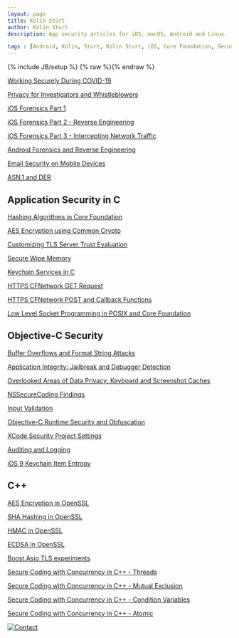 ```yaml
---
layout: page
title: Kolin Stürt
author: Kolin Sturt
description: App security articles for iOS, macOS, Android and Linux.

tags : [Android, Kolin, Sturt, Kolin Sturt, iOS, Core Foundation, Security, C++, OS X, macOS, XCode, Reverse Engineering, Secure Coding, Secure Programming, Objective-C, Hacking, Application Hardening, Privacy]
---
```

{% include JB/setup %}
{% raw %}{% endraw %}

<a href="{{ BASE_PATH }}/lessons/2020/02/01/remote_collaboration">Working Securely During COVID-19</a>

<a href="{{ BASE_PATH }}/lessons/2018/06/01/privacy_activists_investigators">Privacy for Investigators and Whistleblowers</a>

<a href="{{ BASE_PATH }}/lessons/2016/01/01/beginning_ios_forensics">iOS Forensics Part 1</a>

<a href="{{ BASE_PATH }}/lessons/2015/01/01/iOS_hacking">iOS Forensics Part 2 - Reverse Engineering</a>

<a href="{{ BASE_PATH }}/lessons/2016/06/01/intercepting_network_traffic_ios">iOS Forensics Part 3 - Intercepting Network Traffic</a>

<a href="{{ BASE_PATH }}/lessons/2016/12/01/reverse_engineering_android_apps">Android Forensics and Reverse Engineering</a>

<a href="{{ BASE_PATH }}/lessons/2014/04/01/email_security">Email Security on Mobile Devices</a>

<a href="{{ BASE_PATH }}/lessons/2014/06/01/asn1">ASN.1 and DER</a>
    
## Application Security in C 

<a href="{{ BASE_PATH }}/lessons/2013/05/01/hashing_algorithms_in_core_foundation">Hashing Algorithms in Core Foundation</a>

<a href="{{ BASE_PATH }}/lessons/2014/01/01/common_crypto">AES Encryption using Common Crypto</a>

<a href="{{ BASE_PATH }}/lessons/2012/01/15/accessing_tls_information">Customizing TLS Server Trust Evaluation</a>

<a href="{{ BASE_PATH }}/lessons/2013/10/01/secure_wipe_memory">Secure Wipe Memory</a>

<a href="{{ BASE_PATH }}/lessons/2012/05/01/KeychainServices">Keychain Services in C</a>

<a href="{{ BASE_PATH }}/lessons/2011/12/29/CFNetwork">HTTPS CFNetwork GET Request</a>

<a href="{{ BASE_PATH }}/lessons/2012/01/01/post_request_with_headers">HTTPS CFNetwork POST and Callback Functions</a>

<a href="{{ BASE_PATH }}/lessons/2013/01/01/CFSocket">Low Level Socket Programming in POSIX and Core Foundation</a>

## Objective-C Security

<a href="{{ BASE_PATH }}/lessons/2013/03/03/buffer_overflow">Buffer Overflows and Format String Attacks</a>

<a href="{{ BASE_PATH }}/lessons/2013/03/05/integrity">Application Integrity: Jailbreak and Debugger Detection</a>

<a href="{{ BASE_PATH }}/lessons/2013/03/06/data_protection">Overlooked Areas of Data Privacy: Keyboard and Screenshot Caches</a>

<a href="{{ BASE_PATH }}/lessons/2014/05/01/nssecurecoding">NSSecureCoding Findings</a>

<a href="{{ BASE_PATH }}/lessons/2013/03/04/validation">Input Validation</a>

<a href="{{ BASE_PATH }}/lessons/2013/12/12/secure_coding_in_iOS">Objective-C Runtime Security and Obfuscation</a>

<a href="{{ BASE_PATH }}/lessons/2013/03/02/security_related_project_settings">XCode Security Project Settings</a>

<a href="{{ BASE_PATH }}/lessons/2013/03/07/logging">Auditing and Logging</a>

<a href="{{ BASE_PATH }}/lessons/2015/11/04/keychain_entropy">iOS 9 Keychain Item Entropy</a>

## C++

<a href="{{ BASE_PATH }}/lessons/2011/11/15/aes_encryption_using_openssl">AES Encryption in OpenSSL</a>

<a href="{{ BASE_PATH }}/lessons/2013/04/01/sha_using_openssl">SHA Hashing in OpenSSL</a>

<a href="{{ BASE_PATH }}/lessons/2013/04/02/hmac_in_openssl">HMAC in OpenSSL</a>

<a href="{{ BASE_PATH }}/lessons/2013/04/03/ecdsa_in_openssl">ECDSA in OpenSSL</a>

<a href="{{ BASE_PATH }}/lessons/2011/10/17/boost_asio_tls_https">Boost.Asio TLS experiments</a>

<a href="{{ BASE_PATH }}/lessons/2013/03/02/thread">Secure Coding with Concurrency in C++ - Threads</a>

<a href="{{ BASE_PATH }}/lessons/2014/02/01/mutex">Secure Coding with Concurrency in C++ - Mutual Exclusion</a>

<a href="{{ BASE_PATH }}/lessons/2014/03/01/condition">Secure Coding with Concurrency in C++ - Condition Variables</a>

<a href="{{ BASE_PATH }}/lessons/2013/03/01/atomic">Secure Coding with Concurrency in C++ - Atomic</a>





[![Contact](https://www.dev-metal.com/wp-content/uploads/2014/01/stackoverflow-80x80.jpg)](https://stackoverflow.com/users/466997/nsdestroyer)
